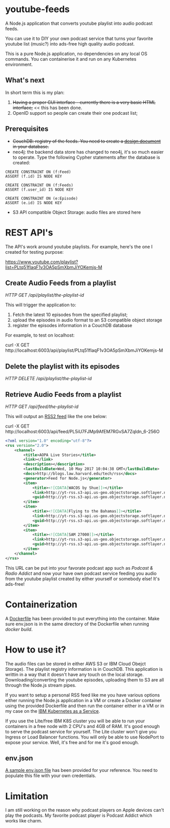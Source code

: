 # youtube-feeds
A Node.js application that converts youtube playlist into audio podcast feeds. 

You can use it to DIY your own podcast service that turns your favorite youtube list (music?) into ads-free high quality audio podcast. 

This is a pure Node.js application, no dependencies on any local OS commands. You can containerise it and run on any Kubernetes environment. 

## What's next
In short term this is my plan:
 1. ~~Having a proper GUI interface - currently there is a very basic HTML interface;~~ << this has been done.
 2. OpenID support so people can create their one podcast list;

## Prerequisites
  * ~~CouchDB: registry of the feeds.  You need to create a [design document](https://github.com/songlining/youtube-feeds/blob/master/cloudant/design_doc) in your database.~~
  * neo4j: the backend data store has changed to neo4j, it's so much easier to operate. Type the following Cypher statements after the database is created:
```
CREATE CONSTRAINT ON (f:Feed)
ASSERT (f.id) IS NODE KEY

CREATE CONSTRAINT ON (f:Feeds)
ASSERT (f.user_id) IS NODE KEY

CREATE CONSTRAINT ON (e:Episode)
ASSERT (e.id) IS NODE KEY

```
  
  * S3 API compatible Object Storage: audio files are stored here

# REST API's
The API's work around youtube playlists.  For example, here's the one I created for testing purpose: 

https://www.youtube.com/playlist?list=PLtq51fIaqF1v3OA5pSmXbmJiYOKemjs-M

## Create Audio Feeds from a playlist

_HTTP GET /api/playlist/the-playlist-id_

This will trigger the application to:
 1. Fetch the latest 10 episodes from the specified playlist;
 2. upload the episodes in audio format to an S3 compatible object storage
 3. register the episodes information in a CouchDB database

For example, to test on localhost: 

curl -X GET http://localhost:6003/api/playlist/PLtq51fIaqF1v3OA5pSmXbmJiYOKemjs-M

## Delete the playlist with its episodes

_HTTP DELETE /api/playlist/the-playlist-id_

## Retrieve Audio Feeds from a playlist

_HTTP GET /api/feed/the-playlist-id_

This will output an [RSS2 feed](https://en.wikipedia.org/wiki/RSS) like the one below:

curl -X GET http://localhost:6003/api/feed/PL5iU7FJMp9AfEM7RGvSA7Zqldn_6-256O
```xml
<?xml version="1.0" encoding="utf-8"?>
<rss version="2.0">
    <channel>
        <title>AOPA Live Stories</title>
        <link></link>
        <description></description>
        <lastBuildDate>Wed, 10 May 2017 10:04:38 GMT</lastBuildDate>
        <docs>http://blogs.law.harvard.edu/tech/rss</docs>
        <generator>Feed for Node.js</generator>
        <item>
            <title><![CDATA[WACOS by Shue]]></title>
            <link>http://yt-rss.s3-api.us-geo.objectstorage.softlayer.net/nQUY8AVI-bQ.m4a</link>
            <guid>http://yt-rss.s3-api.us-geo.objectstorage.softlayer.net/nQUY8AVI-bQ.m4a</guid>
        </item>
        <item>
            <title><![CDATA[Flying to the Bahamas]]></title>
            <link>http://yt-rss.s3-api.us-geo.objectstorage.softlayer.net/DLtdjA_qkYY.m4a</link>
            <guid>http://yt-rss.s3-api.us-geo.objectstorage.softlayer.net/DLtdjA_qkYY.m4a</guid>
        </item>
        <item>
            <title><![CDATA[SAM 27000]]></title>
            <link>http://yt-rss.s3-api.us-geo.objectstorage.softlayer.net/BlKWMKpSiW0.m4a</link>
            <guid>http://yt-rss.s3-api.us-geo.objectstorage.softlayer.net/BlKWMKpSiW0.m4a</guid>
        </item>
    </channel>
</rss>
```
This URL can be put into your favorate podcast app such as _Podcast & Radio Addict_ and now your have own podcast service feeding you audio from the youtube playlist created by either yourself or somebody else!  It's ads-free!

# Containerization
A [Dockerfile](https://github.com/songlining/dockerfiles/blob/master/youtube-feeds/Dockerfile) has been provided to put everything into the container. Make sure env.json is in the same directory of the Dockerfile when running _docker build_.

# How to use it?
The audio files can be stored in either AWS S3 or IBM Cloud Obejct Storage). The playlist registry information is in CouchDB. This application is writtin in a way that it doesn't have any touch on the local storage.  Downloading/converting the youtube episodes, uploading them to S3 are all through the Node.js stream pipes. 

If you want to setup a personal RSS feed like me you have various options either running the Node.js application in a VM or create a Docker container using the provided Dockerfile and then run the container either in a VM or in my case on the [IBM Kubernetes as a Service](https://www.ibm.com/blogs/bluemix/2017/03/kubernetes-now-available-ibm-bluemix-container-service/). 

If you use the Lite/free IBM K8S cluster you will be able to run your containers in a free node with 2 CPU's and 4GB of RAM. It's good enough to serve the podcast service for yourself.  The Lite cluster won't give you Ingress or Load Balancer functions. You will only be able to use NodePort to expose your service.  Well, it's free and for me it's good enough.

## env.json
[A sample env.json file](https://github.com/songlining/youtube-feeds/blob/master/controller/env.json.sample) has been provided for your reference.  You need to populate this file with your own credentials.

# Limitation
I am still working on the reason why podcast players on Apple devices can't play the podcasts.  My favorite podcast player is Podcast Addict which works like charm.
